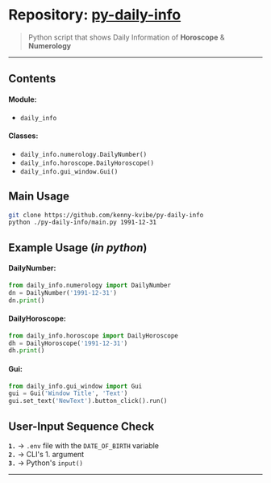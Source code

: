 # Repository: [py-daily-info](https://github.com/kenny-kvibe/py-daily-info/)

> Python script that shows Daily Information of **Horoscope** & **Numerology**

-------------------------------------------------------------------------------

## Contents

#### Module:

- `daily_info`

#### Classes:

- `daily_info.numerology.DailyNumber()`
- `daily_info.horoscope.DailyHoroscope()`
- `daily_info.gui_window.Gui()`

## Main Usage

```sh
git clone https://github.com/kenny-kvibe/py-daily-info
python ./py-daily-info/main.py 1991-12-31
```

## Example Usage (*in python*)

#### DailyNumber:

```py
from daily_info.numerology import DailyNumber
dn = DailyNumber('1991-12-31')
dn.print()
```

#### DailyHoroscope:

```py
from daily_info.horoscope import DailyHoroscope
dh = DailyHoroscope('1991-12-31')
dh.print()
```

#### Gui:

```py
from daily_info.gui_window import Gui
gui = Gui('Window Title', 'Text')
gui.set_text('NewText').button_click().run()
```

## User-Input Sequence Check

**`1.`** &rarr;  `.env` file with the `DATE_OF_BIRTH` variable<br>
**`2.`** &rarr;  CLI's 1. argument<br>
**`3.`** &rarr;  Python's `input()`

-------------------------------------------------------------------------------
